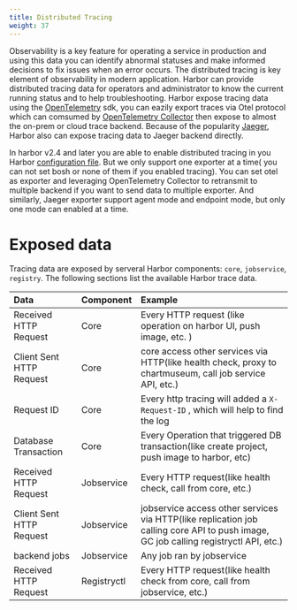 ```yaml
---
title: Distributed Tracing
weight: 37
---
```


Observability is a key feature for operating a service in production and using this data you can identify abnormal statuses and make informed decisions to fix issues when an error occurs. The distributed tracing is key element of observability in modern application. Harbor can provide distributed tracing data for operators and administrator to know the current running status and to help  troubleshooting.  Harbor expose tracing data using the [OpenTelemetry](https://opentelemetry.io/) sdk, you can eazily export traces via Otel protocol which can comsumed by [OpenTelemetry Collector](https://opentelemetry.io/docs/collector/) then expose to almost the on-prem or cloud trace backend. Because of the popularity [Jaeger](https://www.jaegertracing.io), Harbor also can expose tracing data to Jaeger backend directly.

In harbor v2.4 and later you are able to enable distributed tracing in you Harbor [configuration file](../../install-config/configure-yml-file.md). But we only support one exporter at a time( you can not set bosh or none of them if you enabled tracing). You can set otel as exporter and leveraging OpenTelemetry Collector to retransmit to multiple backend if you want to send data to multiple exporter. And similarly, Jaeger exporter  support agent mode and endpoint mode, but only one mode can enabled at a time.

# Exposed data

Tracing data are exposed by serveral Harbor components: `core`, `jobservice`, `registry`. The following sections list the available Harbor trace data.

| Data                     | Component   | Example                                                      |
| :----------------------- | :---------- | :----------------------------------------------------------- |
| Received HTTP Request    | Core        | Every HTTP request (like operation on harbor UI, push image, etc. ) |
| Client Sent HTTP Request | Core        | core access other services via HTTP(like health check, proxy to chartmuseum, call job service API, etc.) |
| Request ID               | Core        | Every http tracing will added a `X-Request-ID` , which will help to find the log |
| Database Transaction     | Core        | Every Operation that triggered DB transaction(like create project, push image to harbor, etc) |
| Received HTTP Request    | Jobservice  | Every HTTP request(like health check, call from core, etc.)  |
| Client Sent HTTP Request | Jobservice  | jobservice access other services via HTTP(like replication job calling core API to push image, GC job calling registryctl API, etc.) |
| backend jobs             | Jobservice  | Any job ran by jobservice                                    |
| Received HTTP Request    | Registryctl | Every HTTP request(like health check from core, call from jobservice, etc.) |

